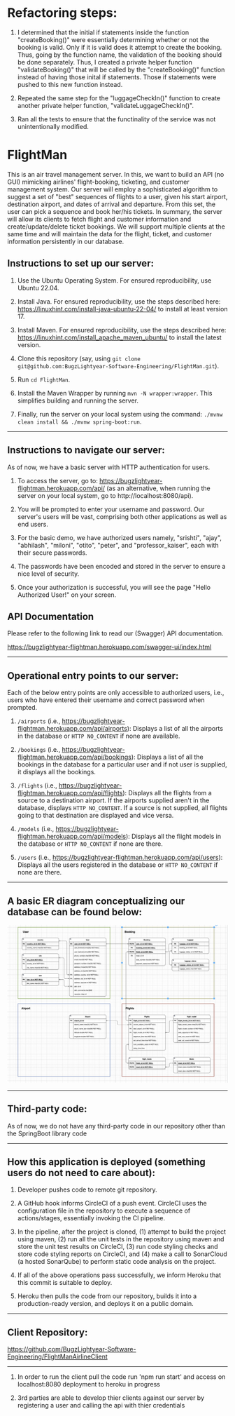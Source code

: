# Refactoring steps:
1. I determined that the initial if statements inside the function
"createBooking()" were essentially determining whether or not the booking is
valid. Only if it is valid does it attempt to create the booking. Thus, going by
the function name, the validation of the booking should be done separately. Thus,
I created a private helper function "validateBooking()" that will be called by
the "createBooking()" function instead of having those inital if statements.
Those if statements were pushed to this new function instead.

2. Repeated the same step for the "luggageCheckIn()" function to create another
private helper function, "validateLuggageCheckIn()".

3. Ran all the tests to ensure that the functinality of the service was not
unintentionally modified.

# FlightMan

This is an air travel management server. In this, we want to build an API (no GUI)
mimicking airlines' flight-booking, ticketing, and customer management system. Our
server will employ a sophisticated algorithm to suggest a set of "best" sequences
of flights to a user, given his start airport, destination airport, and dates of
arrival and departure. From this set, the user can pick a sequence and book her/his
tickets. In summary, the server will allow its clients to fetch flight and customer
information and create/update/delete ticket bookings. We will support multiple
clients at the same time and will maintain the data for the flight, ticket, and
customer information persistently in our database.


## Instructions to set up our server:
1. Use the Ubuntu Operating System. For ensured reproducibility, use Ubuntu
22.04.

2. Install Java. For ensured reproducibility, use the steps described here:
https://linuxhint.com/install-java-ubuntu-22-04/ to install at least version 17.

3. Install Maven. For ensured reproducibility, use the steps described here:
https://linuxhint.com/install_apache_maven_ubuntu/ to install the latest version.

4. Clone this repository (say, using `git clone
git@github.com:BugzLightyear-Software-Engineering/FlightMan.git`).

5. Run `cd FlightMan`.

6. Install the Maven Wrapper by running `mvn -N wrapper:wrapper`. This
simplifies building and running the server.

7. Finally, run the server on your local system using the command: `./mvnw clean
install && ./mvnw spring-boot:run`.

--------------------------------------------------------------------------------

## Instructions to navigate our server:
As of now, we have a basic server with HTTP authentication for users.

1. To access the server, go to:
https://bugzlightyear-flightman.herokuapp.com/api/ (as an alternative, when
running the server on your local system, go to http://localhost:8080/api).

2. You will be prompted to enter your username and password. Our server's users
will be vast, comprising both other applications as well as end users.

3. For the basic demo, we have authorized users namely, "srishti", "ajay",
"abhilash", "miloni", "otito", "peter", and "professor_kaiser", each with their
secure passwords.

4. The passwords have been encoded and stored in the server to ensure a nice
level of security.

5. Once your authorization is successful, you will see the page "Hello Authorized
User!" on your screen.

## API Documentation
Please refer to the following link to read our (Swagger) API documentation.

https://bugzlightyear-flightman.herokuapp.com/swagger-ui/index.html

--------------------------------------------------------------------------------

## Operational entry points to our server:
Each of the below entry points are only accessible to authorized users, i.e.,
users who have entered their username and correct password when prompted.

1. `/airports` (i.e., https://bugzlightyear-flightman.herokuapp.com/api/airports):
Displays a list of all the airports in the database or `HTTP NO_CONTENT` if none
are available.

2. `/bookings` (i.e., https://bugzlightyear-flightman.herokuapp.com/api/bookings):
Displays a list of all the bookings in the database for a particular user and if
not user is supplied, it displays all the bookings.

3. `/flights` (i.e., https://bugzlightyear-flightman.herokuapp.com/api/flights):
Displays all the flights from a source to a destination airport. If the airports
supplied aren't in the database, displays `HTTP NO_CONTENT`. If a source is not
supplied, all flights going to that destination are displayed and vice versa.

4. `/models` (i.e., https://bugzlightyear-flightman.herokuapp.com/api/models):
Displays all the flight models in the database or `HTTP NO_CONTENT` if none are
there.

5. `/users` (i.e., https://bugzlightyear-flightman.herokuapp.com/api/users):
Displays all the users registered in the database or `HTTP NO_CONTENT` if none
are there.

--------------------------------------------------------------------------------

## A basic ER diagram conceptualizing our database can be found below:

![alt text](https://github.com/BugzLightyear-Software-Engineering/FlightMan/blob/main/ER_Diagram.png)

--------------------------------------------------------------------------------

## Third-party code:
As of now, we do not have any third-party code in our repository other than the
SpringBoot library code

--------------------------------------------------------------------------------

## How this application is deployed (something users do not need to care about):
1. Developer pushes code to remote git repository.

2. A GitHub hook informs CircleCI of a push event. CircleCI uses the
configuration file in the repository to execute a sequence of actions/stages,
essentially invoking the CI pipeline.

3. In the pipeline, after the project is cloned, (1) attempt to build the project
using maven, (2) run all the unit tests in the repository using maven and store
the unit test results on CircleCI, (3) run code styling checks and store code
styling reports on CircleCI, and (4) make a call to SonarCloud (a hosted
SonarQube) to perform static code analysis on the project.

4. If all of the above operations pass successfully, we inform Heroku that this
commit is suitable to deploy.

5. Heroku then pulls the code from our repository, builds it into a
production-ready version, and deploys it on a public domain.



--------------------------------------------------------------------------------

## Client Repository:
https://github.com/BugzLightyear-Software-Engineering/FlightManAirlineClient

--------------------------------------------------------------------------------

1. In order to run the client pull the code run 'npm run start' and access on localhost:8080
deployment to heroku in progress

2. 3rd parties are able to develop thier clients against our server by registering a user 
and calling the api with thier credentials


